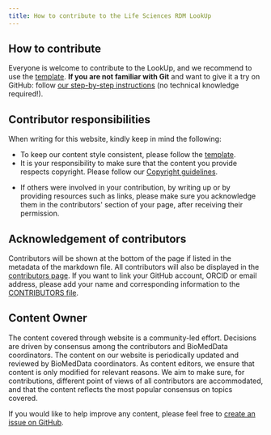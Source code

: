 ```yaml
---
title: How to contribute to the Life Sciences RDM LookUp 
---
```

## How to contribute

Everyone is welcome to contribute to the LookUp, and we recommend to use the [template](/contentathon/template.md). **If you are not familiar with Git** and want to give it a try on GitHub: follow [our step-by-step instructions](/contribute/github_way) (no technical knowledge required!).

<!-- We also welcome contributions to our [User Stories](github link). Adding use cases, of your research project and/or organisation, can serve as a guide and inspiration for our readers on how research data is managed in other disciplines of life sciences. -->

## Contributor responsibilities

When writing for this website, kindly keep in mind the following:

* To keep our content style consistent, please follow the [template](/contentathon/template.md).
* It is your responsibility to make sure that the content you provide respects copyright. Please follow our [Copyright guidelines](/contribute/copyright).
<!-- * Please read our [Markdown cheat sheet](/contribute/markdown_cheat_sheet) in order to be able to fill in the page metadata and to format the layout correctly. -->
<!-- * To avoid having to resolve many issues during the revision process, please check the [Editors checklist](/contribute/editors_checklist) and make sure you have complied with the requirements. -->
* If others were involved in your contribution, by writing up or by providing resources such as links, please make sure you acknowledge them in the contributors' section of your page, after receiving their permission.

## Acknowledgement of contributors

Contributors will be shown at the bottom of the page if listed in the metadata of the markdown file. All contributors will also be displayed in the [contributors page](/about/contributors). If you want to link your GitHub account, ORCID or email address, please add your name and corresponding information to the [CONTRIBUTORS file](https://github.com//elixir-oslo/biomeddata/blob/main/_data/CONTRIBUTORS.yaml).

## Content Owner

The content covered through website is a community-led effort. Decisions are driven by consensus among the contributors and BioMedData coordinators. The content on our website is periodically updated and reviewed by BioMedData coordinators. As content editors, we ensure that content is only modified for relevant reasons. We aim to make sure, for contributions, different point of views of all contributors are accommodated, and that the content reflects the most popular consensus on topics covered.

If you would like to help improve any content, please feel free to [create an issue on GitHub](https://github.com//elixir-oslo/biomeddata/issues/new/).


<!-- ## Making a quick suggestion

<iframe src="https://docs.google.com/forms/d/e/1FAIpQLSel-txk2D-c8Uerp5rYTArACsAIVXgKSBCxtgEBrP1XG72nxw/viewform?embedded=true" width="640" height="1000" frameborder="0" marginheight="0" marginwidth="0" scrolling="no" class="mt-1 w-100">Loading…</iframe> -->
